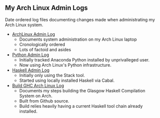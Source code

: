 ## My Arch Linux Admin Logs
Date ordered log files documenting changes made when
administrating my Arch Linux system.
* [ArchLinux Admin Log](ArchLinuxAdmin.log)
  - Documents system administration on my Arch Linux laptop
  - Cronologically ordered
  - Lots of factoid and asides
* [Python Admin Log](PythonAdmin.log)
  - Initially tracked Anaconda Python installed by unprivalleged user.
  - Now using Arch Linux's Python infrastructure.
* [Haskell Admin Log](HaskellAdmin.log)
  - Initially only using the Stack tool.
  - Started using locally installed Haskell via Cabal.
* [Build GHC Arch Linux Log](BuildGHCArchLinux.log)
  - Documents my steps building the Glasgow Haskell Compilation System on Arch.
  - Built from Github source.
  - Build relies heavily having a current Haskell tool chain already installed.
